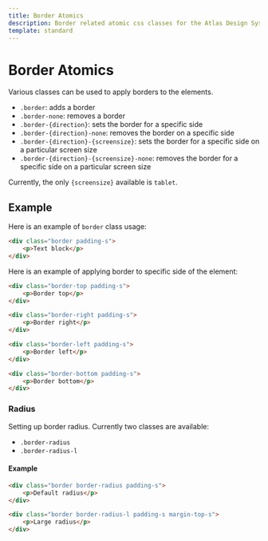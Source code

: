 ```yaml
---
title: Border Atomics
description: Border related atomic css classes for the Atlas Design System
template: standard
---
```


# Border Atomics

Various classes can be used to apply borders to the elements.

- `.border`: adds a border
- `.border-none`: removes a border
- `.border-{direction}`: sets the border for a specific side
- `.border-{direction}-none`: removes the border on a specific side
- `.border-{direction}-{screensize}`: sets the border for a specific side on a particular screen size
- `.border-{direction}-{screensize}-none`: removes the border for a specific side on a particular screen size

Currently, the only `{screensize}` available is `tablet`.

## Example

Here is an example of `border` class usage:

```html
<div class="border padding-s">
	<p>Text block</p>
</div>
```

Here is an example of applying border to specific side of the element:

```html
<div class="border-top padding-s">
	<p>Border top</p>
</div>

<div class="border-right padding-s">
	<p>Border right</p>
</div>

<div class="border-left padding-s">
	<p>Border left</p>
</div>

<div class="border-bottom padding-s">
	<p>Border bottom</p>
</div>
```

### Radius

Setting up border radius. Currently two classes are available:

- `.border-radius`
- `.border-radius-l`

#### Example

```html
<div class="border border-radius padding-s">
	<p>Default radius</p>
</div>

<div class="border border-radius-l padding-s margin-top-s">
	<p>Large radius</p>
</div>
```
